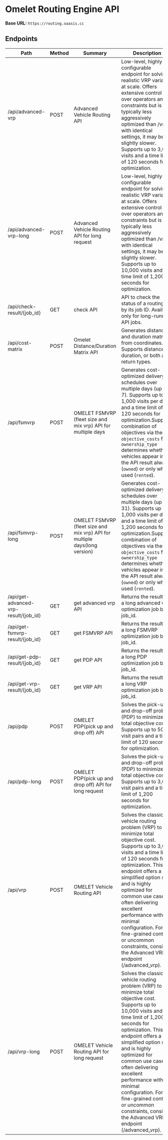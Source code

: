 # Omelet Routing Engine API
**Base URL:** `https://routing.oaasis.cc`

## Endpoints
| Path | Method | Summary | Description |
|------|--------|---------|-------------|
| /api/advanced-vrp | POST | Advanced Vehicle Routing API | Low-level, highly configurable endpoint for solving realistic VRP variants at scale. Offers extensive control over operators and constraints but is typically less aggressively optimized than /vrp; with identical settings, it may be slightly slower. Supports up to 3,000 visits and a time limit of 120 seconds for optimization. |
| /api/advanced-vrp-long | POST | Advanced Vehicle Routing API for long request | Low-level, highly configurable endpoint for solving realistic VRP variants at scale. Offers extensive control over operators and constraints but is typically less aggressively optimized than /vrp; with identical settings, it may be slightly slower. Supports up to 10,000 visits and a time limit of 1,200 seconds for optimization. |
| /api/check-result/{job_id} | GET | check API | API to check the status of a routing job by its job ID. Available only for long-running API jobs. |
| /api/cost-matrix | POST | Omelet Distance/Duration Matrix API | Generates distance and duration matrices from coordinates. Supports distance, duration, or both as return types. |
| /api/fsmvrp | POST | OMELET FSMVRP (fleet size and mix vrp) API for multiple days | Generates cost-optimized delivery schedules over multiple days (up to 7). Supports up to 1,000 visits per day and a time limit of 120 seconds for optimization.Supports combination of objectives via the `objective_costs` field. `ownership_type` determines whether vehicles appear in the API result always (`owned`) or only when used (`rented`). |
| /api/fsmvrp-long | POST | OMELET FSMVRP (fleet size and mix vrp) API for multiple days(long version) | Generates cost-optimized delivery schedules over multiple days (up to 31). Supports up to 1,000 visits per day and a time limit of 1,200 seconds for optimization.Supports combination of objectives via the `objective_costs` field. `ownership_type` determines whether vehicles appear in the API result always (`owned`) or only when used (`rented`). |
| /api/get-advanced-vrp-result/{job_id} | GET | get advanced vrp API | Returns the result of a long advanced vrp optimization job by job_id. |
| /api/get-fsmvrp-result/{job_id} | GET | get FSMVRP API | Returns the result of a long FSMVRP optimization job by job_id. |
| /api/get-pdp-result/{job_id} | GET | get PDP API | Returns the result of a long PDP optimization job by job_id. |
| /api/get-vrp-result/{job_id} | GET | get VRP API | Returns the result of a long VRP optimization job by job_id. |
| /api/pdp | POST | OMELET PDP(pick up and drop off) API | Solves the pick-up and drop-off problem (PDP) to minimize total objective cost. Supports up to 500 visit pairs and a time limit of 120 seconds for optimization.  |
| /api/pdp-long | POST | OMELET PDP(pick up and drop off) API for long request | Solves the pick-up and drop-off problem (PDP) to minimize total objective cost. Supports up to 3,000 visit pairs and a time limit of 1,200 seconds for optimization.  |
| /api/vrp | POST | OMELET Vehicle Routing API | Solves the classic vehicle routing problem (VRP) to minimize total objective cost. Supports up to 3,000 visits and a time limit of 120 seconds for optimization. This endpoint offers a simplified option set and is highly optimized for common use cases, often delivering excellent performance with minimal configuration. For fine-grained control or uncommon constraints, consider the Advanced VRP endpoint (/advanced_vrp). |
| /api/vrp-long | POST | OMELET Vehicle Routing API for long request | Solves the classic vehicle routing problem (VRP) to minimize total objective cost. Supports up to 10,000 visits and a time limit of 1,200 seconds for optimization. This endpoint offers a simplified option set and is highly optimized for common use cases, often delivering excellent performance with minimal configuration. For fine-grained control or uncommon constraints, consider the Advanced VRP endpoint (/advanced_vrp). |

